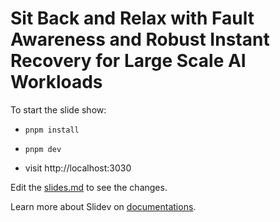 # Sit Back and Relax with Fault Awareness and Robust Instant Recovery for Large Scale AI Workloads

To start the slide show:

- `pnpm install`
- `pnpm dev`

- visit http://localhost:3030

Edit the [slides.md](./slides.md) to see the changes.

Learn more about Slidev on [documentations](https://sli.dev/).
